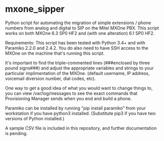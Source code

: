 # mxone_sipper
Python script for automating the migration of simple extensions / phone numbers from analog and digital to SIP on the Mitel MXOne PBX. This script works on both MXOne 6.3 SP0 HF2 and (with one alteration) 6.1 SP0 HF2.

Requirements:
This script has been tested with Python 3.4+ and with Paramiko 2.2.0 and 2.4.2. You do also need to have SSH access to the MXOne on the machine that's running this script.

It's important to find the triple-commented lines (###enclosed by three pound signs###) and adjust the appropriate variables and strings to your particular implimentation of the MXOne. (default username, IP address, voicemail diversion number, dial codes, etc). 

One way to get a good idea of what you would want to change things to, you can view /var/log/messages to see the exact commands that Provisioning Manager sends when you end and build a phone.

Paramiko can be installed by running "pip install paramiko" from your workstation if you have python3 installed. (Substitute pip3 if you have two versions of Python installed.)

A sample CSV file is included in this repository, and further documentation is pending.
